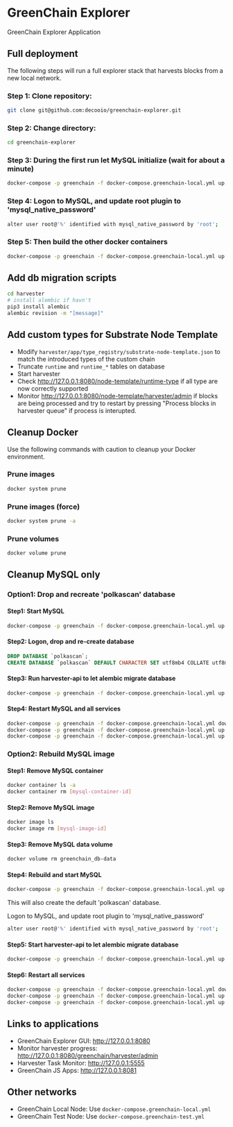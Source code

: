 # GreenChain Explorer
GreenChain Explorer Application

## Full deployment
The following steps will run a full explorer stack that harvests blocks from a new local network.

### Step 1: Clone repository: 
```bash
git clone git@github.com:decooio/greenchain-explorer.git
```
### Step 2: Change directory: 
```bash
cd greenchain-explorer
```
### Step 3: During the first run let MySQL initialize (wait for about a minute)
```bash
docker-compose -p greenchain -f docker-compose.greenchain-local.yml up -d mysql
```
### Step 4: Logon to MySQL, and update root plugin to 'mysql_native_password'
```bash
alter user root@'%' identified with mysql_native_password by 'root';
```
### Step 5: Then build the other docker containers
```bash
docker-compose -p greenchain -f docker-compose.greenchain-local.yml up --build
```

## Add db migration scripts
```bash
cd harvester
# install alembic if havn't
pip3 install alembic  
alembic revision -m "[message]"
```

## Add custom types for Substrate Node Template

* Modify `harvester/app/type_registry/substrate-node-template.json` to match the introduced types of the custom chain
* Truncate `runtime` and `runtime_*` tables on database
* Start harvester
* Check http://127.0.0.1:8080/node-template/runtime-type if all type are now correctly supported
* Monitor http://127.0.0.1:8080/node-template/harvester/admin if blocks are being processed and try to restart by pressing "Process blocks in harvester queue" if process is interupted.

## Cleanup Docker
Use the following commands with caution to cleanup your Docker environment.

### Prune images
```bash
docker system prune
```

### Prune images (force)
```bash
docker system prune -a
```

### Prune volumes
```bash
docker volume prune
```

## Cleanup MySQL only

### Option1: Drop and recreate 'polkascan' database

#### Step1: Start MySQL
```bash
docker-compose -p greenchain -f docker-compose.greenchain-local.yml up -d mysql
```

#### Step2: Logon, drop and re-create database
```sql
DROP DATABASE `polkascan`;
CREATE DATABASE `polkascan` DEFAULT CHARACTER SET utf8mb4 COLLATE utf8mb4_0900_ai_ci DEFAULT ENCRYPTION='N';
```

#### Step3: Run harvester-api to let alembic migrate database
```bash
docker-compose -p greenchain -f docker-compose.greenchain-local.yml up harvester-api
```

#### Step4: Restart MySQL and all services
```bash
docker-compose -p greenchain -f docker-compose.greenchain-local.yml down
docker-compose -p greenchain -f docker-compose.greenchain-local.yml up -d mysql
docker-compose -p greenchain -f docker-compose.greenchain-local.yml up --build
```

### Option2: Rebuild MySQL image

#### Step1: Remove MySQL container
```bash
docker container ls -a
docker container rm [mysql-container-id]
```

#### Step2: Remove MySQL image
```bash
docker image ls
docker image rm [mysql-image-id]
```

#### Step3: Remove MySQL data volume
```bash
docker volume rm greenchain_db-data
```

#### Step4: Rebuild and start MySQL 
```bash
docker-compose -p greenchain -f docker-compose.greenchain-local.yml up -d mysql
```
This will also create the default 'polkascan' database.

Logon to MySQL, and update root plugin to 'mysql_native_password'
```bash
alter user root@'%' identified with mysql_native_password by 'root';
```

#### Step5: Start harvester-api to let alembic migrate database
```bash
docker-compose -p greenchain -f docker-compose.greenchain-local.yml up harvester-api
```

#### Step6: Restart all services
```bash
docker-compose -p greenchain -f docker-compose.greenchain-local.yml down
docker-compose -p greenchain -f docker-compose.greenchain-local.yml up -d mysql
docker-compose -p greenchain -f docker-compose.greenchain-local.yml up --build
```


## Links to applications
* GreenChain Explorer GUI: http://127.0.0.1:8080
* Monitor harvester progress: http://127.0.0.1:8080/greenchain/harvester/admin
* Harvester Task Monitor: http://127.0.0.1:5555
* GreenChain JS Apps: http://127.0.0.1:8081

## Other networks

* GreenChain Local Node: Use `docker-compose.greenchain-local.yml`
* GreenChain Test Node: Use `docker-compose.greenchain-test.yml`
